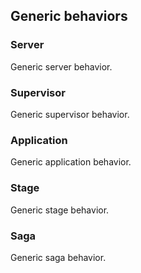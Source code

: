 
## Generic behaviors ##

### Server
  Generic server behavior.

### Supervisor
  Generic supervisor behavior.

### Application
  Generic application behavior.

### Stage
  Generic stage behavior.

### Saga
  Generic saga behavior.

